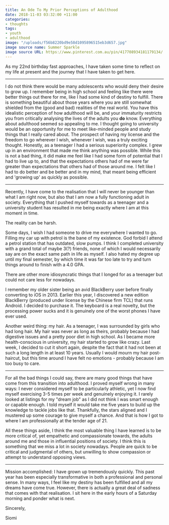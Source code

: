 ```yaml
---
title: An Ode To My Prior Perceptions of Adulthood
date: 2018-11-03 03:32:00 +11:00
categories:
- thoughts
tags:
- youth
- adulthood
image: "/uploads/f56b8220bd9e58d1095896515eb3d657.jpg"
image source name: Summer Sparkle
image source URL: https://www.pinterest.com.au/pin/417708934181179134/
---
```


As my 22nd birthday fast approaches, I have taken some time to reflect on my life at present and the journey that I have taken to get here. 

___________________________________________________________

I do not think there would be many adolescents who would deny their desire to grow up. I remember being in high school and feeling like there were better things out there for me, like I had some kind of destiny to fulfill. There is something beautiful about those years where you are still somewhat shielded from the (good and bad) realities of the real world. You have this idealistic perception of how adulthood will be, and your immaturity restricts you from critically analysing the lives of the adults you **do** know. Everything about adulthood seemed so appealing to me. I thought going to university would be an opportunity for me to meet like-minded people and study things that I really cared about. The prospect of having my license and the freedom to go wherever I wish, whenever I wish, was a truly exciting thought. Honestly, as a teenager I had a serious superiority complex. I grew up in an environment that made me think anything was possible. While this is not a bad thing, it did make me feel like I had some form of potential that I had to live up to, and that the expectations others had of me were far greater than expectations that others had of those around me. I felt like I had to do better and be better and in my mind, that meant being efficient and 'growing up' as quickly as possible. 

___________________________________________________________

Recently, I have come to the realisation that I will never be younger than what I am right now, but also that I am now a fully functioning adult in society. Everything that I pushed myself towards as a teenager and a university student has resulted in me being exactly where I am at this moment in time. 

The reality can be harsh. 

Some days, I wish I had someone to drive me everywhere I wanted to go. Filling my car up with petrol is the bane of my existence. God forbid I attend a petrol station that has outdated, slow pumps. I think I completed university with a grand total of maybe 3(?) friends, none of which I would necessarily say are on the exact same path in life as myself. I also hated my degree up until my final semester, by which time it was far too late to try and turn things around to finish with a 4.0 GPA. 

There are other more idiosyncratic things that I longed for as a teenager but could not care less for nowadays. 

I remember my older sister being an avid BlackBerry user before finally converting to iOS in 2013. Earlier this year, I discovered a new edition BlackBerry (produced under license by the Chinese firm TCL) that runs Android. I decided to purchase it. The keyboard is a real novelty, but the processing power sucks and it is genuinely one of the worst phones I have ever used. 

Another weird thing: my hair. As a teenager, I was surrounded by girls who had long hair. My hair was never as long as theirs, probably because I had digestive issues and a pretty poor diet in high school. As I became more health-conscious in university, my hair started to grow like crazy. Last week, I decided to cut it short again, despite the fact that it had not been at such a long length in at least 10 years. Usually I would mourn my hair post-haircut, but this time around I have felt no emotions - probably because I am too busy to care.

___________________________________________________________

For all the bad things I could say, there are many good things that have come from this transition into adulthood. I proved myself wrong in many ways: I never considered myself to be particularly athletic, yet I now find myself exercising 3-5 times per week and genuinely enjoying it. I rarely looked at listings for my "dream job" as I did not think I was smart enough or capable enough. I told myself it would take me five years to build up the knowledge to tackle jobs like that. Thankfully, the stars aligned and I mustered up some courage to give myself a chance. And that is how I got to where I am professionally at the tender age of 21. 

All these things aside, I think the most valuable thing I have learned is to be more critical of, yet empathetic and compassionate towards, the adults around me and those in influential positions of society. I think this is something that we miss a lot in society nowadays. People are quick to be critical and judgmental of others, but unwilling to show compassion or attempt to understand opposing views. 

___________________________________________________________

Mission accomplished: I have grown up tremendously quickly. This past year has been especially transformative in both a professional and personal sense. In many ways, I feel like my destiny has been fulfilled and all my dreams have come true. However, there is actually a great deal of sadness that comes with that realisation. I sit here in the early hours of a Saturday morning and ponder what is next. 

Sincerely,

Siomi